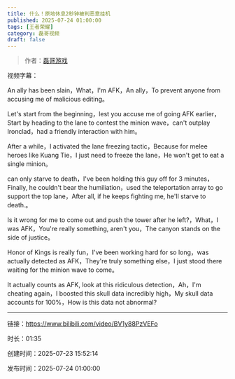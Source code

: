 ```yaml
---
title: 什么！原地休息2秒钟被判恶意挂机
published: 2025-07-24 01:00:00
tags: [王者荣耀]
category: 磊哥视频
draft: false
---
```



> 作者：[磊哥游戏](https://space.bilibili.com/268941858?spm_id_from=333.788.upinfo.head.click)

视频字幕：

An ally has been slain，What，I'm AFK，An ally，To prevent anyone from accusing me of malicious editing。

Let's start from the beginning，lest you accuse me of going AFK earlier，Start by heading to the lane to contest the minion wave，can't outplay Ironclad，had a friendly interaction with him。

After a while，I activated the lane freezing tactic，Because for melee heroes like Kuang Tie，I just need to freeze the lane，He won't get to eat a single minion。

can only starve to death，I've been holding this guy off for 3 minutes，Finally, he couldn't bear the humiliation，used the teleportation array to go support the top lane，After all, if he keeps fighting me, he'll starve to death.。

Is it wrong for me to come out and push the tower after he left?，What，I was AFK，You're really something, aren't you，The canyon stands on the side of justice。

Honor of Kings is really fun，I've been working hard for so long，was actually detected as AFK，They're truly something else，I just stood there waiting for the minion wave to come。

It actually counts as AFK, look at this ridiculous detection，Ah，I'm cheating again，I boosted this skull data incredibly high，My skull data accounts for 100%，How is this data not abnormal?

---

链接：https://www.bilibili.com/video/BV1y88PzVEFo

时长：01:35

创建时间：2025-07-23 15:52:14

发布时间：2025-07-24 01:00:00
